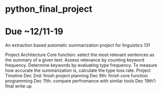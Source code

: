 # python_final_project
# Due ~12/11-19
An extraction based automatic summarization project for linguistics 131

Project Architecture
  Core function: select the most relevant sentences as the summary of a given text. Assess relevance by counting keyword frequency. Determine keywords by evaluating type frequency. To measure how accurate the summarization is, calculate the type loss rate.
Project Timeline
  Dec 2nd: finish project planning
  Dec 9th: finish core function programming
  Dec 11th: compare perfromance with similar tools
  Dec 19th?: final write up
